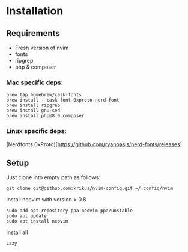 # Installation
## Requirements
- Fresh version of nvim
- fonts
- ripgrep
- php & composer

### Mac specific deps:

```
brew tap homebrew/cask-fonts
brew install --cask font-0xproto-nerd-font
brew install ripgrep
brew install gnu-sed
brew install php@8.0 composer
```

### Linux specific deps:
(Nerdfonts 0xProto)[https://github.com/ryanoasis/nerd-fonts/releases]

## Setup
Just clone into empty path as follows:
```
git clone git@github.com:krikus/nvim-config.git ~/.config/nvim
```

Install neovim with version > 0.8

```
sudo add-apt-repository ppa:neovim-ppa/unstable
sudo apt update
sudo apt install neovim
```

Install all

`Lazy`
